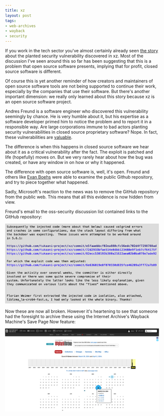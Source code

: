 ```yaml
---
title: xz
layout: post
tags:
- web-archives
- wayback
- security
---
```


If you work in the tech sector you've almost certainly already seen [the story] about the planted security vulnerability discovered in xz. Most of the discussion I've seen around this so far has been suggesting that this is a problem that open source software presents, implying that for profit, closed source software is different.

Of course this is yet another reminder of how creators and maintainers of open source software tools are not being supported to continue their work, especially by the companies that use their software. But there's another important dimension: we really only learned about this story because xz is an open source software project.

Andres Freund is a software engineer who discovered this vulnerability seemingly by chance. He is very humble about it, but his expertise as a software developer primed him to notice the problem and to report it in a responsible way. Are large corporations immune to bad actors planting security vulnerabilities in closed source proprietary software? Nope. In fact, these vulnerabilities are [valuable].

The difference is when this happens in closed source software we hear about it as a critical vulnerability after the fact. The exploit is patched and life (hopefully) moves on. But we very rarely hear about how the bug was created, or have any window in on how or why it happened.

The difference with open source software is, well, it's open. Freund and others like [Evan Boehs] were able to examine the public Github repository, and try to piece together what happened.

Sadly, Microsoft's reaction to the news was to remove the GitHub repository from the public web. This means that all this evidence is now hidden from view.

Freund's email to the oss-security discussion list contained links to the GitHub repository:

<a href="https://www.openwall.com/lists/oss-security/2024/03/29/4"><img class="img-fluid" src="/images/xz-email.png"></a>

Now these are now all broken. However it's heartening to see that someone had the foresight to archive these using the Internet Archive's Wayback Machine's Save Page Now feature:

<a href="https://web.archive.org/web/20240000000000*/https://github.com/tukaani-project/xz/commit/e5faaebbcf02ea880cfc56edc702d4f7298788ad"><img class="img-fluid" src="/images/xz-wayback.png"></a>

[the story]: https://www.reuters.com/technology/cybersecurity/why-near-miss-cyberattack-put-us-officials-tech-industry-edge-2024-04-05/

[Evan Boehs]: https://boehs.org/node/everything-i-know-about-the-xz-backdoor

[valuable]: https://en.wikipedia.org/wiki/Market_for_zero-day_exploits
